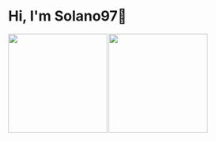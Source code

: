 # Hi, I'm Solano97👋
<a href="https://github.com/Solanito97/github-readme-stats">
  <img height=200 align="left" src="https://github-readme-stats.vercel.app/api?username=Solanito97&show_icons=true&theme=radical" />
</a>
<a href="https://github.com/anuraghazra/convoychat">
  <img height=200 align="left" src="https://github-readme-stats.vercel.app/api/top-langs?username=Solanito97&show_icons=true&theme=radical&layout=compact&langs_count=8&card_width=320" />
</a>
